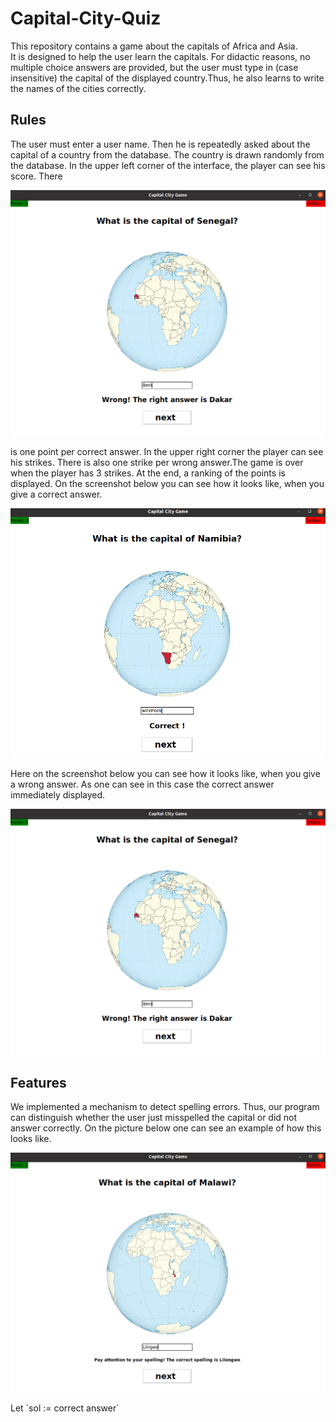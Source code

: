 # Capital-City-Quiz
This repository contains a game about the capitals of Africa and Asia.  
It is designed to help the user learn the capitals. For didactic reasons, no multiple choice answers are provided, but the user must type in (case insensitive) the capital of the displayed country.Thus, he also learns to write the names of the cities correctly.

## Rules
The user must enter a user name. Then he is repeatedly asked about the capital of a country from the database. The country is drawn randomly from the database. In the upper left corner of the interface, the player  can see his score. There<p align="center">
  <img src="Pictures/wrong2.png" width="600">
</p> is one point per correct answer. In the upper right corner the player can see his strikes. There is also one strike per wrong answer.The game is over when the player has 3 strikes. At the end, a ranking of the points is displayed.  
On the screenshot below you can see how it looks like, when you give a correct answer.
<p align="center">
  <img src="Pictures/correct.png" width="600">
</p>
Here on the screenshot below you can see how it looks like, when you give a wrong answer. As one can see in this case the correct answer immediately displayed.
<p align="center">
  <img src="Pictures/wrong2.png" width="600">
</p>

## Features
We implemented a mechanism to detect spelling errors. Thus, our program can distinguish whether the user just misspelled the capital or did not answer correctly. On the picture below one can see an example of how this looks like.
<p align="center">
  <img src="Pictures/spelling.png" width="600">
</p>  
Let `sol := correct answer`  


